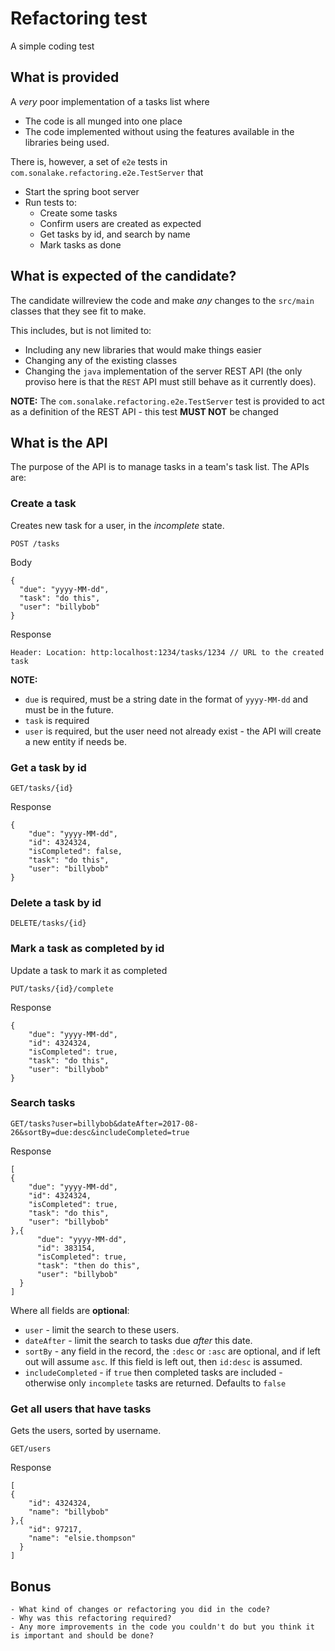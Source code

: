 # Refactoring test

A simple coding test

## What is provided

A _very_ poor implementation of a tasks list where 


- The code is all munged into one place
- The code implemented without using the features available in the libraries being used.


There is, however, a set of `e2e` tests in `com.sonalake.refactoring.e2e.TestServer` that
 
 - Start the spring boot server
 - Run tests to:
    - Create some tasks
    - Confirm users are created as expected
    - Get tasks by id, and search by name
    - Mark tasks as done
    
    
## What is expected of the candidate?

The candidate willreview the code and make _any_ changes to the `src/main` classes that 
they see fit to make.

This includes, but is not limited to:
- Including any new libraries that would make things easier
- Changing any of the existing classes
- Changing the `java` implementation of the server REST API (the only proviso here is that the `REST` API must still behave as it currently does).

**NOTE:** The `com.sonalake.refactoring.e2e.TestServer` test is provided to act as a definition of the REST API - this test **MUST NOT** be changed

## What is the API

The purpose of the API is to manage tasks in a team's task list. The APIs are:

### Create a task

Creates new task for a user, in the _incomplete_ state.
```
POST /tasks
```
Body
``` 
{
  "due": "yyyy-MM-dd",
  "task": "do this",
  "user": "billybob"
}
```  

Response 
```
Header: Location: http:localhost:1234/tasks/1234 // URL to the created task
```


**NOTE:**
 
- `due` is required, must be a string date in the format of `yyyy-MM-dd` and must be in the future.
- `task` is required
- `user` is required, but the user need not already exist - the API will create a new entity if needs be.

### Get a task by id
```
GET/tasks/{id} 
```  

Response 
```
{
    "due": "yyyy-MM-dd",
    "id": 4324324,
    "isCompleted": false,
    "task": "do this",
    "user": "billybob"
}
```


### Delete a task by id
```
DELETE/tasks/{id} 
```  

### Mark a task as completed by id

Update a task to mark it as completed

```
PUT/tasks/{id}/complete
```  
Response 
```
{
    "due": "yyyy-MM-dd",
    "id": 4324324,
    "isCompleted": true,
    "task": "do this",
    "user": "billybob"
}
```

### Search tasks
```
GET/tasks?user=billybob&dateAfter=2017-08-26&sortBy=due:desc&includeCompleted=true 
```  
Response 
```
[
{
    "due": "yyyy-MM-dd",
    "id": 4324324,
    "isCompleted": true,
    "task": "do this",
    "user": "billybob"
},{
      "due": "yyyy-MM-dd",
      "id": 383154,
      "isCompleted": true,
      "task": "then do this",
      "user": "billybob"
  }
]
```

Where all fields are **optional**:

- `user` - limit the search to these users.
- `dateAfter` - limit the search to tasks due _after_ this date.
- `sortBy` - any field in the record, the `:desc` or `:asc` are optional, 
  and if left out will assume `asc`. 
  If this field is left out, then `id:desc` is assumed.
- `includeCompleted` - if `true` then completed tasks are included - otherwise 
  only `incomplete` tasks are returned.   Defaults to `false`


### Get all users that have tasks

Gets the users, sorted by username.

```
GET/users 
```  

Response 
```
[
{
    "id": 4324324,
    "name": "billybob"
},{
    "id": 97217,
    "name": "elsie.thompson"
  }
]
```

## Bonus

    - What kind of changes or refactoring you did in the code?
    - Why was this refactoring required?
    - Any more improvements in the code you couldn't do but you think it is important and should be done?

